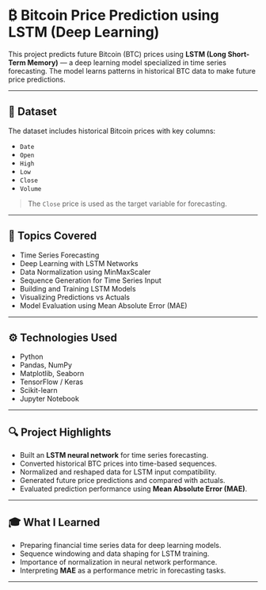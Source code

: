 # ₿ Bitcoin Price Prediction using LSTM (Deep Learning)

This project predicts future Bitcoin (BTC) prices using **LSTM (Long Short-Term Memory)** — a deep learning model specialized in time series forecasting. The model learns patterns in historical BTC data to make future price predictions.

---

## 📁 Dataset

The dataset includes historical Bitcoin prices with key columns:
- `Date`
- `Open`
- `High`
- `Low`
- `Close`
- `Volume`

> The `Close` price is used as the target variable for forecasting.

---

## 📝 Topics Covered

- Time Series Forecasting  
- Deep Learning with LSTM Networks  
- Data Normalization using MinMaxScaler  
- Sequence Generation for Time Series Input  
- Building and Training LSTM Models  
- Visualizing Predictions vs Actuals  
- Model Evaluation using Mean Absolute Error (MAE)

---

## ⚙️ Technologies Used

- Python  
- Pandas, NumPy  
- Matplotlib, Seaborn  
- TensorFlow / Keras  
- Scikit-learn  
- Jupyter Notebook  

---

## 🔍 Project Highlights

- Built an **LSTM neural network** for time series forecasting.  
- Converted historical BTC prices into time-based sequences.  
- Normalized and reshaped data for LSTM input compatibility.  
- Generated future price predictions and compared with actuals.  
- Evaluated prediction performance using **Mean Absolute Error (MAE)**.

---

## 🎓 What I Learned

- Preparing financial time series data for deep learning models.  
- Sequence windowing and data shaping for LSTM training.  
- Importance of normalization in neural network performance.  
- Interpreting **MAE** as a performance metric in forecasting tasks.

---

